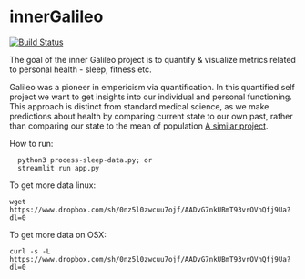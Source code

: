 # innerGalileo

[![Build Status](https://travis-ci.org/fun-zoological-computing/innerGalileo.svg?branch=master)](https://travis-ci.org/fun-zoological-computing/innerGalileo)

The goal of the inner Galileo project is to quantify & visualize metrics related to personal health - sleep, fitness etc. 

Galileo was a pioneer in empericism via quantification. In this quantified self project we want to get insights into our individual and personal functioning.
This approach is distinct from standard medical science, as we make predictions about health by comparing current state to our own past, rather than comparing our state to the mean of population 
[A similar project](https://pdfs.semanticscholar.org/8e32/64552e108d96e9b9fb95b9795bac989f5052.pdf).

How to run: 
```
  python3 process-sleep-data.py; or
  streamlit run app.py
```


To get more data linux:
``` 
wget https://www.dropbox.com/sh/0nz5l0zwcuu7ojf/AADvG7nkUBmT93vrOVnQfj9Ua?dl=0
```
To get more data on OSX:
```
curl -s -L https://www.dropbox.com/sh/0nz5l0zwcuu7ojf/AADvG7nkUBmT93vrOVnQfj9Ua?dl=0
```

